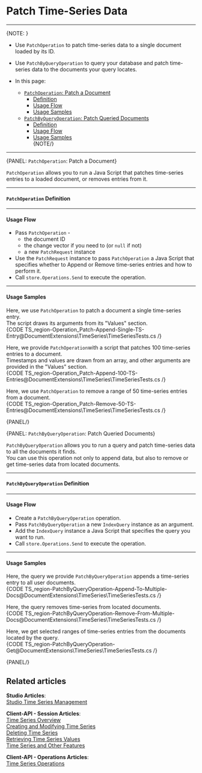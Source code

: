 ﻿# Patch Time-Series Data

---

{NOTE: }

* Use `PatchOperation` to patch time-series data to a single document 
  loaded by its ID.  
* Use `PatchByQueryOperation` to query your database and 
  patch time-series data to the documents your query locates.  

* In this page:  
  * [`PatchOperation`: Patch a Document](../../../../document-extensions/timeseries/client-api/store-operations/patch-ts-data#patchoperation:-patch-a-document)  
     * [Definition](../../../../document-extensions/timeseries/client-api/store-operations/patch-ts-data#definition)  
     * [Usage Flow](../../../../document-extensions/timeseries/client-api/store-operations/patch-ts-data#usage-flow)  
     * [Usage Samples](../../../../document-extensions/timeseries/client-api/store-operations/patch-ts-data#usage-samples)  
  * [`PatchByQueryOperation`: Patch Queried Documents](../../../../document-extensions/timeseries/client-api/store-operations/patch-ts-data#patchbyqueryoperation:-patch-queried-documents)  
     * [Definition](../../../../document-extensions/timeseries/client-api/store-operations/patch-ts-data#definition-1)  
     * [Usage Flow](../../../../document-extensions/timeseries/client-api/store-operations/patch-ts-data#usage-flow-1)  
     * [Usage Samples](../../../../document-extensions/timeseries/client-api/store-operations/patch-ts-data#usage-samples-1)  
{NOTE/}

---

{PANEL: `PatchOperation`: Patch a Document}

`PatchOperation` allows you to run a Java Script that patches 
time-series entries to a loaded document, or removes entries 
from it.  

---

#### `PatchOperation` Definition  

---

#### Usage Flow  

* Pass `PatchOperation` -  
   * the document ID  
   * the change vector if you need to (or `null` if not)  
   * a new `PatchRequest` instance  
* Use the `PatchRequest` instance to pass `PatchOperation` 
  a Java Script that specifies whether to Append or Remove 
  time-series entries and how to perform it.  
* Call `store.Operations.Send` to execute the operation.  

---

#### Usage Samples  

Here, we use `PatchOperation` to patch a document a single 
time-series entry.  
The script draws its arguments from its "Values" section.  
{CODE TS_region-Operation_Patch-Append-Single-TS-Entry@DocumentExtensions\TimeSeries\TimeSeriesTests.cs /}  

Here, we provide `PatchOperation`with a script that patches 
100 time-series entries to a document.  
Timestamps and values are drawn from an array, and other 
arguments are provided in the "Values" section.  
{CODE TS_region-Operation_Patch-Append-100-TS-Entries@DocumentExtensions\TimeSeries\TimeSeriesTests.cs /}  

Here, we use `PatchOperation` to remove a range of 50 time-series 
entries from a document.  
{CODE TS_region-Operation_Patch-Remove-50-TS-Entries@DocumentExtensions\TimeSeries\TimeSeriesTests.cs /}  

{PANEL/}

{PANEL: `PatchByQueryOperation`: Patch Queried Documents}

`PatchByQueryOperation` allows you to run a query and patch 
time-series data to all the documents it finds.  
You can use this operation not only to append data, but also to 
remove or get time-series data from located documents.  

---

#### `PatchByQueryOperation` Definition  

---

#### Usage Flow  

* Create a `PatchByQueryOperation` operation.  
* Pass `PatchByQueryOperation` a new `IndexQuery` instance as an argument.  
* Add the `IndexQuery` instance a Java Script that specifies 
   the query you want to run.  
* Call `store.Operations.Send` to execute the operation.  

---

#### Usage Samples  

Here, the query we provide `PatchByQueryOperation` appends 
a time-series entry to all user documents.  
{CODE TS_region-PatchByQueryOperation-Append-To-Multiple-Docs@DocumentExtensions\TimeSeries\TimeSeriesTests.cs /}  

Here, the query removes time-series from located documents.  
{CODE TS_region-PatchByQueryOperation-Remove-From-Multiple-Docs@DocumentExtensions\TimeSeries\TimeSeriesTests.cs /}  

Here, we get selected ranges of time-series entries from the documents 
located by the query.  
{CODE TS_region-PatchByQueryOperation-Get@DocumentExtensions\TimeSeries\TimeSeriesTests.cs /}  

{PANEL/}

## Related articles
**Studio Articles**:  
[Studio Time Series Management]()  

**Client-API - Session Articles**:  
[Time Series Overview]()  
[Creating and Modifying Time Series]()  
[Deleting Time Series]()  
[Retrieving Time Series Values]()  
[Time Series and Other Features]()  

**Client-API - Operations Articles**:  
[Time Series Operations]()  
